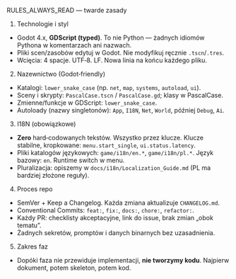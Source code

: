 RULES_ALWAYS_READ — twarde zasady

1) Technologie i styl
- Godot 4.x, **GDScript (typed)**. To nie Python — żadnych idiomów Pythona w komentarzach ani nazwach.
- Pliki scen/zasobów edytuj w Godot. Nie modyfikuj ręcznie `.tscn`/`.tres`.
- Wcięcia: 4 spacje. UTF‑8. LF. Nowa linia na końcu każdego pliku.

2) Nazewnictwo (Godot‑friendly)
- Katalogi: `lower_snake_case` (np. `net`, `map`, `systems`, `autoload`, `ui`).
- Sceny i skrypty: `PascalCase.tscn` / `PascalCase.gd`; klasy w PascalCase.
- Zmienne/funkcje w GDScript: `lower_snake_case`.
- Autoloady (nazwy singletonów): `App`, `I18N`, `Net`, `World`, później `Debug`, `Ai`.

3) I18N (obowiązkowe)
- **Zero** hard‑codowanych tekstów. Wszystko przez klucze. Klucze stabilne, kropkowane: `menu.start_single`, `ui.status.latency`.
- Pliki katalogów językowych: `game/i18n/en.*`, `game/i18n/pl.*`. Język bazowy: `en`. Runtime switch w menu.
- Pluralizacja: opiszemy w `docs/i18n/Localization_Guide.md` (PL ma bardziej złożone reguły).

4) Proces repo
- SemVer + Keep a Changelog. Każda zmiana aktualizuje `CHANGELOG.md`.
- Conventional Commits: `feat:`, `fix:`, `docs:`, `chore:`, `refactor:`.
- Każdy PR: checklisty akceptacyjne, link do issue, brak zmian „obok tematu”.
- Żadnych sekretów, promptów i danych binarnych bez uzasadnienia.

5) Zakres faz
- Dopóki faza nie przewiduje implementacji, **nie tworzymy kodu**. Najpierw dokument, potem skeleton, potem kod.
